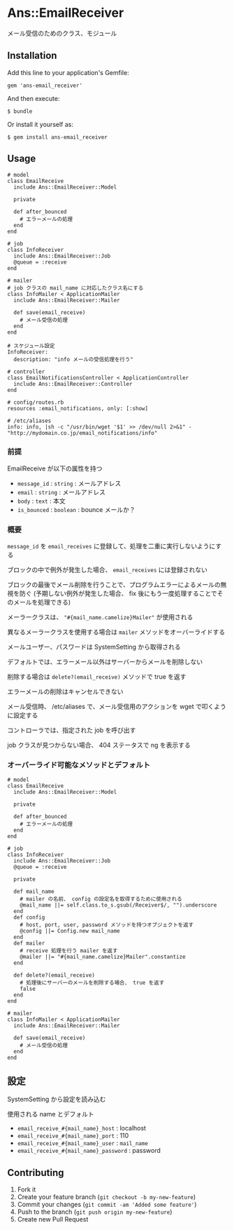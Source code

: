 # Ans::EmailReceiver

メール受信のためのクラス、モジュール

## Installation

Add this line to your application's Gemfile:

    gem 'ans-email_receiver'

And then execute:

    $ bundle

Or install it yourself as:

    $ gem install ans-email_receiver

## Usage

    # model
    class EmailReceive
      include Ans::EmailReceiver::Model

      private

      def after_bounced
        # エラーメールの処理
      end
    end

    # job
    class InfoReceiver
      include Ans::EmailReceiver::Job
      @queue = :receive
    end

    # mailer
    # job クラスの mail_name に対応したクラス名にする
    class InfoMailer < ApplicationMailer
      include Ans::EmailReceiver::Mailer

      def save(email_receive)
        # メール受信の処理
      end
    end

    # スケジュール設定
    InfoReceiver:
      description: "info メールの受信処理を行う"

    # controller
    class EmailNotificationsController < ApplicationController
      include Ans::EmailReceiver::Controller
    end

    # config/routes.rb
    resources :email_notifications, only: [:show]

    # /etc/aliases
    info: info, |sh -c "/usr/bin/wget '$1' >> /dev/null 2>&1" - "http://mydomain.co.jp/email_notifications/info"

### 前提

EmailReceive が以下の属性を持つ

* `message_id` : `string` : メールアドレス
* `email` : `string` : メールアドレス
* `body` : `text` : 本文
* `is_bounced` : `boolean` : bounce メールか？

### 概要

`message_id` を `email_receives` に登録して、処理を二重に実行しないようにする

ブロックの中で例外が発生した場合、 `email_receives` には登録されない

ブロックの最後でメール削除を行うことで、プログラムエラーによるメールの無視を防ぐ
(予期しない例外が発生した場合、 fix 後にもう一度処理することでそのメールを処理できる)

メーラークラスは、 `"#{mail_name.camelize}Mailer"` が使用される

異なるメーラークラスを使用する場合は `mailer` メソッドをオーバーライドする

メールユーザー、パスワードは SystemSetting から取得される

デフォルトでは、エラーメール以外はサーバーからメールを削除しない

削除する場合は `delete?(email_receive)` メソッドで true を返す

エラーメールの削除はキャンセルできない

メール受信時、 /etc/aliases で、メール受信用のアクションを wget で叩くように設定する

コントローラでは、指定された job を呼び出す

job クラスが見つからない場合、 404 ステータスで ng を表示する


### オーバーライド可能なメソッドとデフォルト

    # model
    class EmailReceive
      include Ans::EmailReceiver::Model

      private

      def after_bounced
        # エラーメールの処理
      end
    end

    # job
    class InfoReceiver
      include Ans::EmailReceiver::Job
      @queue = :receive

      private

      def mail_name
        # mailer の名前、 config の設定名を取得するために使用される
        @mail_name ||= self.class.to_s.gsub(/Receiver$/, "").underscore
      end
      def config
        # host, port, user, password メソッドを持つオブジェクトを返す
        @config ||= Config.new mail_name
      end
      def mailer
        # receive 処理を行う mailer を返す
        @mailer ||= "#{mail_name.camelize}Mailer".constantize
      end

      def delete?(email_receive)
        # 処理後にサーバーのメールを削除する場合、 true を返す
        false
      end
    end

    # mailer
    class InfoMailer < ApplicationMailer
      include Ans::EmailReceiver::Mailer

      def save(email_receive)
        # メール受信の処理
      end
    end


## 設定

SystemSetting から設定を読み込む

使用される name とデフォルト

* `email_receive_#{mail_name}_host` : localhost
* `email_receive_#{mail_name}_port` : 110
* `email_receive_#{mail_name}_user` : `mail_name`
* `email_receive_#{mail_name}_password` : password


## Contributing

1. Fork it
2. Create your feature branch (`git checkout -b my-new-feature`)
3. Commit your changes (`git commit -am 'Added some feature'`)
4. Push to the branch (`git push origin my-new-feature`)
5. Create new Pull Request
